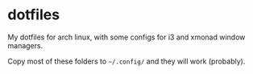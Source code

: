 # dotfiles

My dotfiles for arch linux, with some configs for i3 and xmonad window managers.

Copy most of these folders to `~/.config/` and they will work (probably).
